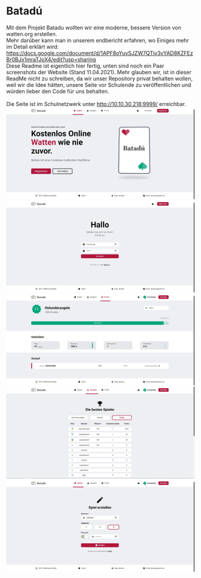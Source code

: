 # Batadú

Mit dem Projekt Batadu wollten wir eine moderne, bessere Version von watten.org erstellen.
<br>Mehr darüber kann man in unserem endbericht erfahren, wo Einiges mehr im Detail erklärt wird:
<br>https://docs.google.com/document/d/1APF8oYuvSJZW7QTiv3vYAD8KZFEzBr0BJx1mraTJoX4/edit?usp=sharing
<br>Diese Readme ist eigentlich hier fertig, unten sind noch ein Paar screenshots der Website (Stand 11.04.2021). Mehr glauben wir, ist in dieser ReadMe nicht zu schreiben, da wir unser Repository privat behalten wollen, weil wir die Idee hätten, unsere Seite vor Schulende zu veröffentlichen und würden lieber den Code für uns behalten.
<br><br>Die Seite ist im Schulnetzwerk unter http://10.10.30.218:9999/ erreichbar.
![Home](https://github.com/dado-official/batadu/blob/main/screenshots/Homepage.jpg)
![Login](https://github.com/dado-official/batadu/blob/main/screenshots/Login.jpg)
![Profile](https://github.com/dado-official/batadu/blob/main/screenshots/Profile.jpg)
![Rangliste](https://github.com/dado-official/batadu/blob/main/screenshots/Rangliste.jpg)
![Creategame](https://github.com/dado-official/batadu/blob/main/screenshots/Spielerstellen.jpg)
